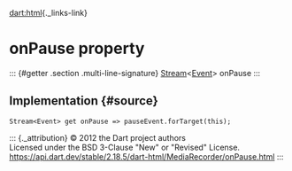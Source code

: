 [dart:html](../../dart-html/dart-html-library){._links-link}

onPause property
================

::: {#getter .section .multi-line-signature}
[Stream](../../dart-async/stream-class)\<[Event](../event-class)\>
onPause
:::

Implementation {#source}
--------------

``` {.language-dart data-language="dart"}
Stream<Event> get onPause => pauseEvent.forTarget(this);
```

::: {._attribution}
© 2012 the Dart project authors\
Licensed under the BSD 3-Clause \"New\" or \"Revised\" License.\
<https://api.dart.dev/stable/2.18.5/dart-html/MediaRecorder/onPause.html>
:::
